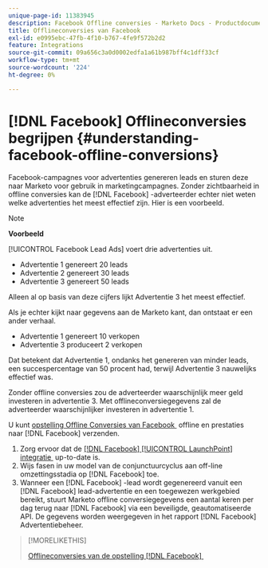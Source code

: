 ```yaml
---
unique-page-id: 11383945
description: Facebook Offline conversies - Marketo Docs - Productdocumentatie
title: Offlineconversies van Facebook
exl-id: e0995ebc-47fb-4f10-b767-4fe9f572b2d2
feature: Integrations
source-git-commit: 09a656c3a0d0002edfa1a61b987bff4c1dff33cf
workflow-type: tm+mt
source-wordcount: '224'
ht-degree: 0%

---
```


# [!DNL Facebook] Offlineconversies begrijpen {#understanding-facebook-offline-conversions}

Facebook-campagnes voor advertenties genereren leads en sturen deze naar Marketo voor gebruik in marketingcampagnes. Zonder zichtbaarheid in offline conversies kan de [!DNL Facebook] -adverteerder echter niet weten welke advertenties het meest effectief zijn. Hier is een voorbeeld.

>[!NOTE]
>
>**Voorbeeld**
>
>[!UICONTROL Facebook Lead Ads] voert drie advertenties uit.
>
>* Advertentie 1 genereert 20 leads
>* Advertentie 2 genereert 30 leads
>* Advertentie 3 genereert 50 leads
>
>Alleen al op basis van deze cijfers lijkt Advertentie 3 het meest effectief.
>
>Als je echter kijkt naar gegevens aan de Marketo kant, dan ontstaat er een ander verhaal.
>
>* Advertentie 1 genereert 10 verkopen
>* Advertentie 3 produceert 2 verkopen
>
>Dat betekent dat Advertentie 1, ondanks het genereren van minder leads, een succespercentage van 50 procent had, terwijl Advertentie 3 nauwelijks effectief was.
>
>Zonder offline conversies zou de adverteerder waarschijnlijk meer geld investeren in advertentie 3. Met offlineconversiegegevens zal de adverteerder waarschijnlijker investeren in advertentie 1.

U kunt [&#x200B; opstelling Offline Conversies van Facebook &#x200B;](/help/marketo/product-docs/demand-generation/facebook/set-up-facebook-offline-conversions.md) offline en prestaties naar [!DNL Facebook] verzenden.

1. Zorg ervoor dat de [[!DNL Facebook] [!UICONTROL LaunchPoint] integratie &#x200B;](/help/marketo/product-docs/demand-generation/ad-network-integrations/add-facebook-custom-audiences-as-a-launchpoint-service.md) up-to-date is.
1. Wijs fasen in uw model van de conjunctuurcyclus aan off-line omzettingsstadia op [!DNL Facebook] toe.
1. Wanneer een [!DNL Facebook] -lead wordt gegenereerd vanuit een [!DNL Facebook] lead-advertentie en een toegewezen werkgebied bereikt, stuurt Marketo offline conversiegegevens een aantal keren per dag terug naar [!DNL Facebook] via een beveiligde, geautomatiseerde API. De gegevens worden weergegeven in het rapport [!DNL Facebook] Advertentiebeheer.

>[!MORELIKETHIS]
>
>[&#x200B; Offlineconversies van de opstelling  [!DNL Facebook]  &#x200B;](/help/marketo/product-docs/demand-generation/facebook/set-up-facebook-offline-conversions.md)
